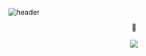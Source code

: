 ![header](https://capsule-render.vercel.app/api?type=waving&color=c699d7&height=100&section=header)

<div align="center">
👾
<br/>
<br/>
  <div><img src="https://img.shields.io/badge/61DAFB?style=for-the-badge&logo=react&logoColor=black"></div>
</div>
